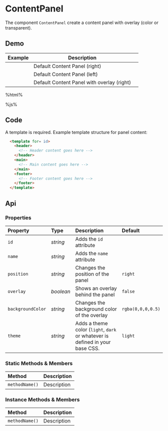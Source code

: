 # ContentPanel
The component `ContentPanel` create a content panel with overlay (color or transparent).

## Demo

<table class="example">
  <thead>
    <tr>
      <th>Example</th>
      <th>Description</th>
      <th></th>
    </tr>
  </thead>
  <tbody>
    <tr>
      <td>
        <content-panel id="content-panel-example-1"></content-panel>
        <input-button id="content-panel-link-example-1" value="Click to open"></input-button>
      </td>
      <td>Default Content Panel (right)</td>
      <td>
        <icon-container src="./sprite.svg#code"></icon-container>
      </td>
    </tr>
    <tr>
      <td>
        <content-panel id="content-panel-example-2" position="left"></content-panel>
        <input-button id="content-panel-link-example-2" value="Click to open"></input-button>
      </td>
      <td>Default Content Panel (left)</td>
      <td>
        <icon-container src="./sprite.svg#code"></icon-container>
      </td>
    </tr>
    <tr>
      <td>
        <content-panel id="content-panel-example-3" overlay="true"></content-panel>
        <input-button id="content-panel-link-example-3" value="Click to open"></input-button>
      </td>
      <td>Default Content Panel with overlay (right)</td>
      <td>
        <icon-container src="./sprite.svg#code"></icon-container>
      </td>
    </tr>
  </tbody>
</table>

%html%

%js%

## Code

A template is required. Example template structure for panel content:

```html
  <template for= id>
    <header>
      <!-- Header content goes here -->
    </header>
    <main>
      <!-- Main content goes here -->
    </main>
    <footer>
      <!-- Footer content goes here -->
    </footer>
  </template>
```

## Api

### Properties

| Property | Type | Description | Default |
| :--- | :--- | :--- | :--- |
| `id` | *string* | Adds the `id` attribute | |
| `name` | *string* | Adds the `name` attribute | |
| `position` | *string* | Changes the position of the panel | `right` |
| `overlay` | *boolean* | Shows an overlay behind the panel | `false` |
| `backgroundColor` | *string* | Changes the background color of the overlay | `rgba(0,0,0,0.5)` |
| `theme` | *string* | Adds a theme color (`light`, `dark` or whatever is defined in your base CSS. | `light` |

### Static Methods & Members

| Method | Description |
| :--- | :--- |
| `methodName()` | Description |

### Instance Methods & Members

| Method | Description |
| :--- | :--- |
| `methodName()` | Description |
